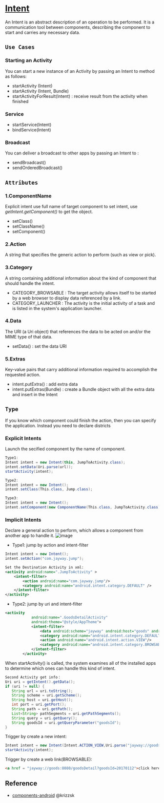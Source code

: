 # [Intent](https://developer.android.com/reference/android/content/Intent)
 An Intent is an abstract description of an operation to be performed. It is a communication tool between components, describing the component to start and carries any necessary data. 
 
## `Use Cases`
### Starting an Activity
 You can start a new instance of an Activity by passing an Intent to method as follows:
- startActivity (Intent)
- startActivity (Intent, Bundle)
- startActivityForResult(Intent)   : receive result from the activity when finished

### Service
- startService(Intent)
- bindService(Intent)

### Broadcast
 You can deliver a broadcast to other apps by passing an Intent to :
- sendBroadcast() 
- sendOrderedBroadcast()
 
## `Attributes`
### 1.ComponentName
Explicit intent use full name of target component to set intent, use _getIntent.getComponent()_ to get the object.
- setClass()
- setClassName()
- setComponent()

### 2.Action
A string that specifies the generic action to perform (such as view or pick).

### 3.Category
A string containing additional information about the kind of component that should handle the intent.
- CATEGORY_BROWSABLE : The target activity allows itself to be started by a web browser to display data referenced by a link.
- CATEGORY_LAUNCHER : The activity is the initial activity of a task and is listed in the system's application launcher.

### 4.Data
The URI (a Uri object) that references the data to be acted on and/or the MIME type of that data.
- setData() : set the data URI

### 5.Extras
Key-value pairs that carry additional information required to accomplish the requested action. 
- intent.putExtra() : add extra data
- intent.putExtras(Bundle) : create a Bundle object with all the extra data and insert in the Intent

## `Type`
 If you know which component could finish the action, then you can specify the application. Instead you need to declare districts 
### Explicit Intents
Launch the secified component by the name of component.
```java
Type1:  
Intent intent = new Intent(this, JumpToActivity.class);
intent.setData(Uri.parse(url));
startActivity(intent);

Type2:
Intent intent = new Intent();
intent.setClass(This.class, Jump.class);

Type3:
Intent intent = new Intent();
intent.setComponent(new ComponentName(This.class, JumpToActivity.class));
```
### Implicit Intents
Declare a general action to perform, which allows a component from another app to handle it.
![image](https://user-images.githubusercontent.com/22486282/226297452-d656c47b-3cc3-4f66-b541-b4344f205822.png)

- Type1: jump by action and intent-filter
```java
Intent intent = new Intent();
intent.setAction("com.jayway.jump");
```

```xml
Set the Destination Activity in xml:
<activity android:name=".JumpToActivity" >  
    <intent-filter>  
        <action android:name="com.jayway.jump"/>  
        <category android:name="android.intent.category.DEFAULT" />  
    </intent-filter>  
</activity>

```
- Type2: jump by uri and intent-filter
```xml
<activity
            android:name=".GoodsDetailActivity"
            android:theme="@style/AppTheme">
            <intent-filter>
                <data android:scheme="jayway" android:host="goods" android:path="/goodsDetail" android:port="8080"/>
                <category android:name="android.intent.category.DEFAULT"/>
                <action android:name="android.intent.action.VIEW"/>
                <category android:name="android.intent.category.BROWSABLE"/>
            </intent-filter>
        </activity>
```
 When startActivity() is called, the system examines all of the installed apps to determine which ones can handle this kind of intent.
 ```java
Second Activity get info：
Uri uri = getIntent().getData();
if (uri != null) {
    String url = uri.toString();
    String scheme = uri.getScheme();
    String host = uri.getHost();
    int port = uri.getPort();
    String path = uri.getPath();
    List<String> pathSegments = uri.getPathSegments();
    String query = uri.getQuery();
    String goodsId = uri.getQueryParameter("goodsId");
}
```
Trigger by create a new intent:
 ```java
Intent intent = new Intent(Intent.ACTION_VIEW,Uri.parse("jayway://goods:8080/goodsDetail?goodsId=20170112")); 
startActivity(intent);
```
Trigger by create a web link(BROWSABLE):
```html
<a href = "jayway://goods:8080/goodsDetail?goodsId=20170112">click here</a>
```


## Reference
- [components-android](https://github.com/krizzsk/HackersCave4StaticAndroidSec/blob/main/Basic%20Android/components-android.md)  @krizzsk
